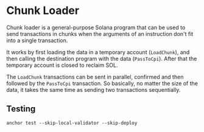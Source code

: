 # Chunk Loader

Chunk loader is a general-purpose Solana program that can be used to send
transactions in chunks when the arguments of an instruction don't fit into
a single transaction.

It works by first loading the data in a temporary account (`LoadChunk`), and
then calling the destination program with the data (`PassToCpi`). After that
the temporary account is closed to reclaim SOL.

The `LoadChunk` transactions can be sent in parallel, confirmed and then
followed by the `PassToCpi` transaction. So basically, no matter the size of
the data, it takes the same time as sending two transactions sequentially.

## Testing

```
anchor test --skip-local-validator --skip-deploy
```
